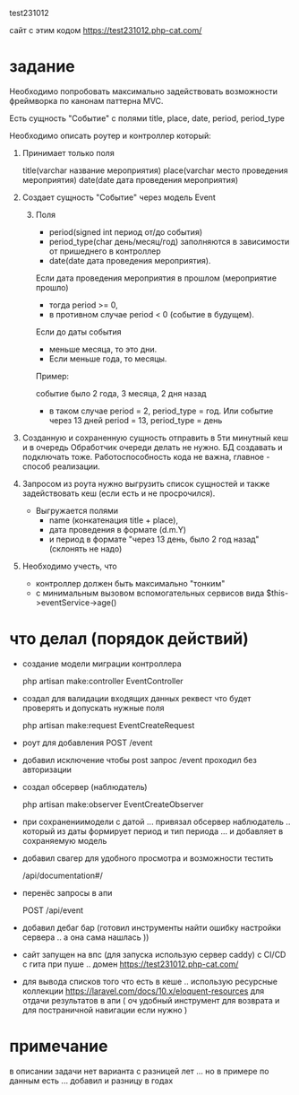 test231012

сайт с этим кодом https://test231012.php-cat.com/

#  задание

Необходимо попробовать максимально задействовать возможности фреймворка по канонам паттерна MVC.

Есть сущность "Событие" с полями title, place, date, period, period_type

Необходимо описать роутер и контроллер который:

1. Принимает только поля 
 

    title(varchar название мероприятия)
    place(varchar место проведения мероприятия)
    date(date дата проведения мероприятия)

2. Создает сущность "Событие" через модель Event

   3. Поля 

       + period(signed int период от/до события) 
       + period_type(char день/месяц/год) заполняются в зависимости от пришеднего в контроллер 
       + date(date дата проведения мероприятия).
   
      Если дата проведения мероприятия в прошлом (мероприятие прошло) 
      
        + тогда period >= 0, 
        + в противном случае period < 0 (событие в будущем).
      
      Если до даты события
   
        + меньше месяца, то это дни. 
        + Если меньше года, то месяцы.
   
       Пример:

       событие было 2 года, 3 месяца, 2 дня назад  
       - в таком случае
       period = 2, period_type = год. 
       Или событие через 13 дней 
       period = 13, period_type = день

4. Созданную и сохраненную сущность отправить в 5ти минутный кеш и в очередь
   Обработчик очереди делать не нужно.    БД создавать и подключать тоже.
   Работоспособность кода не важна, главное - способ реализации.

5. Запросом из роута нужно выгрузить список сущностей и также задействовать кеш (если есть и не просрочился). 
   + Выгружается полями 
     + name (конкатенация title + place), 
     + дата проведения в формате (d.m.Y) 
     + и период в формате "через 13 день, было 2 год назад" (склонять не надо)

6. Необходимо учесть, что 

   + контроллер должен быть максимально "тонким" 
   + с минимальным вызовом вспомогательных сервисов вида $this->eventService->age()

#  что делал (порядок действий)
+ создание модели миграции контроллера 

    php artisan make:controller EventController

+ создал для валидации входящих данных реквест что будет проверять и допускать нужные поля


    php artisan make:request EventCreateRequest

+ роут для добавления POST /event
+ добавил исключение чтобы post запрос /event проходил без авторизации
+ создал обсервер (наблюдатель)


    php artisan make:observer EventCreateObserver


+ при сохранениимодели с датой ... привязал обсервер наблюдатель .. который из даты формирует период и тип периода ... и добавляет в сохраняемую модель

+ добавил свагер для удобного просмотра и возможности тестить

 
    /api/documentation#/

+ перенёс запросы в апи
  

    POST /api/event

+ добавил дебаг бар (готовил инструменты найти ошибку настройки сервера .. а она сама нашлась ))

+ сайт запущен на впс (для запуска использую сервер caddy) с CI/CD с гита при пуше .. домен https://test231012.php-cat.com/

+ для вывода списков того что есть в кеше .. использую ресурсные коллекции https://laravel.com/docs/10.x/eloquent-resources для отдачи результатов в апи ( оч удобный инструмент для возврата и для постраничной навигации если нужно )

# примечание 

в описании задачи нет варианта с разницей лет ... но в примере по данным есть ... добавил и разницу в годах
